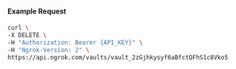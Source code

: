 <!-- Code generated for API Clients. DO NOT EDIT. -->

#### Example Request

```bash
curl \
-X DELETE \
-H "Authorization: Bearer {API_KEY}" \
-H "Ngrok-Version: 2" \
https://api.ngrok.com/vaults/vault_2zGjhkysyf6aBfctQFhS1c8Vko5
```
